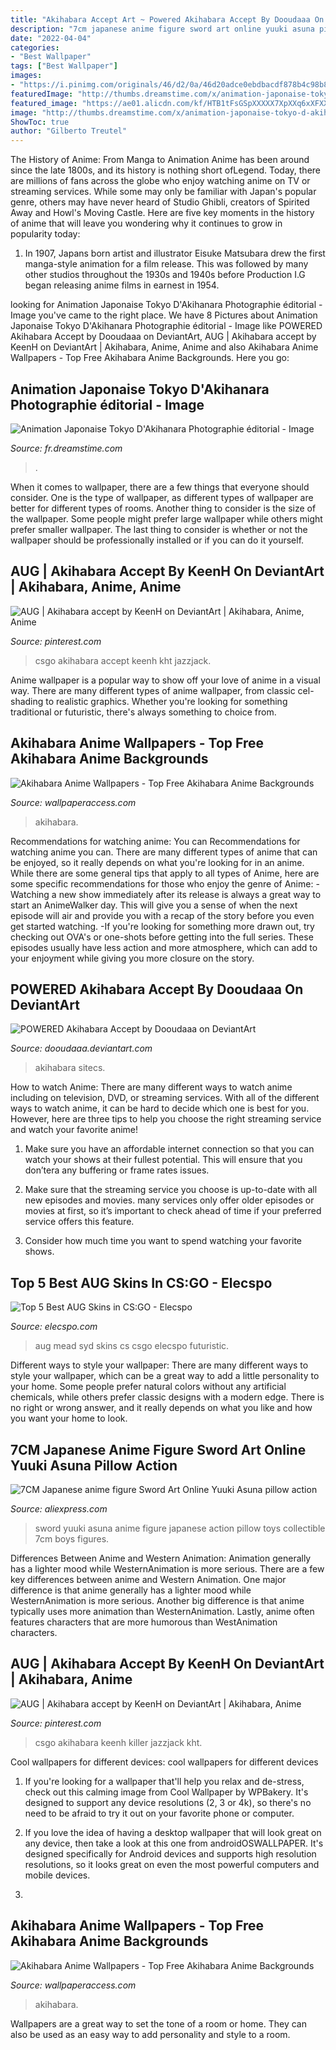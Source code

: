 ```yaml
---
title: "Akihabara Accept Art ~ Powered Akihabara Accept By Dooudaaa On Deviantart"
description: "7cm japanese anime figure sword art online yuuki asuna pillow action"
date: "2022-04-04"
categories:
- "Best Wallpaper"
tags: ["Best Wallpaper"]
images:
- "https://i.pinimg.com/originals/46/d2/0a/46d20adce0ebdbacdf878b4c98b81b42.jpg"
featuredImage: "http://thumbs.dreamstime.com/x/animation-japonaise-tokyo-d-akihanara-56340737.jpg"
featured_image: "https://ae01.alicdn.com/kf/HTB1tFsGSpXXXXX7XpXXq6xXFXXX0/7CM-Japanese-anime-figure-Sword-Art-Online-Yuuki-Asuna-pillow-action-figure-collectible-model-toys-for.jpg"
image: "http://thumbs.dreamstime.com/x/animation-japonaise-tokyo-d-akihanara-56340737.jpg"
ShowToc: true
author: "Gilberto Treutel"
---
```



The History of Anime: From Manga to Animation
Anime has been around since the late 1800s, and its history is nothing short ofLegend. Today, there are millions of fans across the globe who enjoy watching anime on TV or streaming services. While some may only be familiar with Japan's popular genre, others may have never heard of Studio Ghibli, creators of Spirited Away and Howl's Moving Castle. Here are five key moments in the history of anime that will leave you wondering why it continues to grow in popularity today:
1) In 1907, Japans born artist and illustrator Eisuke Matsubara drew the first manga-style animation for a film release. This was followed by many other studios throughout the 1930s and 1940s before Production I.G began releasing anime films in earnest in 1954.

	

		
looking for Animation Japonaise Tokyo D&#039;Akihanara Photographie éditorial - Image you've came to the right place. We have 8 Pictures about Animation Japonaise Tokyo D&#039;Akihanara Photographie éditorial - Image like POWERED Akihabara Accept by Dooudaaa on DeviantArt, AUG | Akihabara accept by KeenH on DeviantArt | Akihabara, Anime, Anime and also Akihabara Anime Wallpapers - Top Free Akihabara Anime Backgrounds. Here you go:
		
    
## Animation Japonaise Tokyo D&#039;Akihanara Photographie éditorial - Image

<img loading=lazy src="http://thumbs.dreamstime.com/x/animation-japonaise-tokyo-d-akihanara-56340737.jpg" onerror="this.onerror=null;this.src='https://tse3.mm.bing.net/th?id=OIP.iHRHSdDe9FmSCwosodfTVwHaGh&amp;pid=15.1';" alt="Animation Japonaise Tokyo D&#039;Akihanara Photographie éditorial - Image">

_Source: fr.dreamstime.com_

>. 

	

When it comes to wallpaper, there are a few things that everyone should consider. One is the type of wallpaper, as different types of wallpaper are better for different types of rooms. Another thing to consider is the size of the wallpaper. Some people might prefer large wallpaper while others might prefer smaller wallpaper. The last thing to consider is whether or not the wallpaper should be professionally installed or if you can do it yourself.

    
## AUG | Akihabara Accept By KeenH On DeviantArt | Akihabara, Anime, Anime

<img loading=lazy src="https://i.pinimg.com/736x/46/d2/0a/46d20adce0ebdbacdf878b4c98b81b42--anime-pictures-gaming.jpg" onerror="this.onerror=null;this.src='https://tse4.mm.bing.net/th?id=OIP.YcBSsT5rXp24QB7Tm1fEywHaF5&amp;pid=15.1';" alt="AUG | Akihabara accept by KeenH on DeviantArt | Akihabara, Anime, Anime">

_Source: pinterest.com_

>csgo akihabara accept keenh kht jazzjack. 

	

Anime wallpaper is a popular way to show off your love of anime in a visual way. There are many different types of anime wallpaper, from classic cel-shading to realistic graphics. Whether you're looking for something traditional or futuristic, there's always something to choice from.

    
## Akihabara Anime Wallpapers - Top Free Akihabara Anime Backgrounds

<img loading=lazy src="https://wallpaperaccess.com/full/4620527.jpg" onerror="this.onerror=null;this.src='https://tse3.mm.bing.net/th?id=OIP.j_jXXgukAINjYdfzP3NyRAHaFj&amp;pid=15.1';" alt="Akihabara Anime Wallpapers - Top Free Akihabara Anime Backgrounds">

_Source: wallpaperaccess.com_

>akihabara. 

	

Recommendations for watching anime: You can
Recommendations for watching anime you can. There are many different types of anime that can be enjoyed, so it really depends on what you're looking for in an anime. While there are some general tips that apply to all types of Anime, here are some specific recommendations for those who enjoy the genre of Anime: 
-Watching a new show immediately after its release is always a great way to start an AnimeWalker day. This will give you a sense of when the next episode will air and provide you with a recap of the story before you even get started watching. 
-If you're looking for something more drawn out, try checking out OVA's or one-shots before getting into the full series. These episodes usually have less action and more atmosphere, which can add to your enjoyment while giving you more closure on the story.

    
## POWERED Akihabara Accept By Dooudaaa On DeviantArt

<img loading=lazy src="https://pre00.deviantart.net/2170/th/pre/f/2015/194/6/c/powered_akihabara_accept_by_dooudaaa-d8x9995.jpg" onerror="this.onerror=null;this.src='https://tse1.mm.bing.net/th?id=OIP.KAv2PZOUkOmPNRwXojD3kQHaEK&amp;pid=15.1';" alt="POWERED Akihabara Accept by Dooudaaa on DeviantArt">

_Source: dooudaaa.deviantart.com_

>akihabara sitecs. 

	

How to watch Anime: There are many different ways to watch anime including on television, DVD, or streaming services.
With all of the different ways to watch anime, it can be hard to decide which one is best for you. However, here are three tips to help you choose the right streaming service and watch your favorite anime!
1. Make sure you have an affordable internet connection so that you can watch your shows at their fullest potential. This will ensure that you don’tera any buffering or frame rates issues.

2. Make sure that the streaming service you choose is up-to-date with all new episodes and movies. many services only offer older episodes or movies at first, so it’s important to check ahead of time if your preferred service offers this feature.

3. Consider how much time you want to spend watching your favorite shows.

    
## Top 5 Best AUG Skins In CS:GO - Elecspo

<img loading=lazy src="https://www.elecspo.com/static/uploads/13/2019/02/augsydmead-1024x576.jpg" onerror="this.onerror=null;this.src='https://tse2.mm.bing.net/th?id=OIP.fWc_ugUwxOfClKw3ySl4yAHaEK&amp;pid=15.1';" alt="Top 5 Best AUG Skins in CS:GO - Elecspo">

_Source: elecspo.com_

>aug mead syd skins cs csgo elecspo futuristic. 

	

Different ways to style your wallpaper:
There are many different ways to style your wallpaper, which can be a great way to add a little personality to your home. Some people prefer natural colors without any artificial chemicals, while others prefer classic designs with a modern edge. There is no right or wrong answer, and it really depends on what you like and how you want your home to look.

    
## 7CM Japanese Anime Figure Sword Art Online Yuuki Asuna Pillow Action

<img loading=lazy src="https://ae01.alicdn.com/kf/HTB1tFsGSpXXXXX7XpXXq6xXFXXX0/7CM-Japanese-anime-figure-Sword-Art-Online-Yuuki-Asuna-pillow-action-figure-collectible-model-toys-for.jpg" onerror="this.onerror=null;this.src='https://tse2.mm.bing.net/th?id=OIP.yctrLYrjqUgUByRSvZyKPwHaHa&amp;pid=15.1';" alt="7CM Japanese anime figure Sword Art Online Yuuki Asuna pillow action">

_Source: aliexpress.com_

>sword yuuki asuna anime figure japanese action pillow toys collectible 7cm boys figures. 

	

Differences Between Anime and Western Animation: Animation generally has a lighter mood while WesternAnimation is more serious.
There are a few key differences between anime and Western Animation. One major difference is that anime generally has a lighter mood while WesternAnimation is more serious. Another big difference is that anime typically uses more animation than WesternAnimation. Lastly, anime often features characters that are more humorous than WestAnimation characters.

    
## AUG | Akihabara Accept By KeenH On DeviantArt | Akihabara, Anime

<img loading=lazy src="https://i.pinimg.com/originals/46/d2/0a/46d20adce0ebdbacdf878b4c98b81b42.jpg" onerror="this.onerror=null;this.src='https://tse4.mm.bing.net/th?id=OIP.H_nOHQrndqSA-ej7v2eh-wHaF6&amp;pid=15.1';" alt="AUG | Akihabara accept by KeenH on DeviantArt | Akihabara, Anime">

_Source: pinterest.com_

>csgo akihabara keenh killer jazzjack kht. 

	

Cool wallpapers for different devices:
cool wallpapers for different devices 

1. If you're looking for a wallpaper that'll help you relax and de-stress, check out this calming image from Cool Wallpaper by WPBakery. It's designed to support any device resolutions (2, 3 or 4k), so there's no need to be afraid to try it out on your favorite phone or computer.

2. If you love the idea of having a desktop wallpaper that will look great on any device, then take a look at this one from androidOSWALLPAPER. It's designed specifically for Android devices and supports high resolution resolutions, so it looks great on even the most powerful computers and mobile devices.

3.

    
## Akihabara Anime Wallpapers - Top Free Akihabara Anime Backgrounds

<img loading=lazy src="https://wallpaperaccess.com/full/4620474.jpg" onerror="this.onerror=null;this.src='https://tse3.mm.bing.net/th?id=OIP.FVlGYgL__1wwZvhvYa1m2gHaFj&amp;pid=15.1';" alt="Akihabara Anime Wallpapers - Top Free Akihabara Anime Backgrounds">

_Source: wallpaperaccess.com_

>akihabara. 

	

Wallpapers are a great way to set the tone of a room or home. They can also be used as an easy way to add personality and style to a room.

